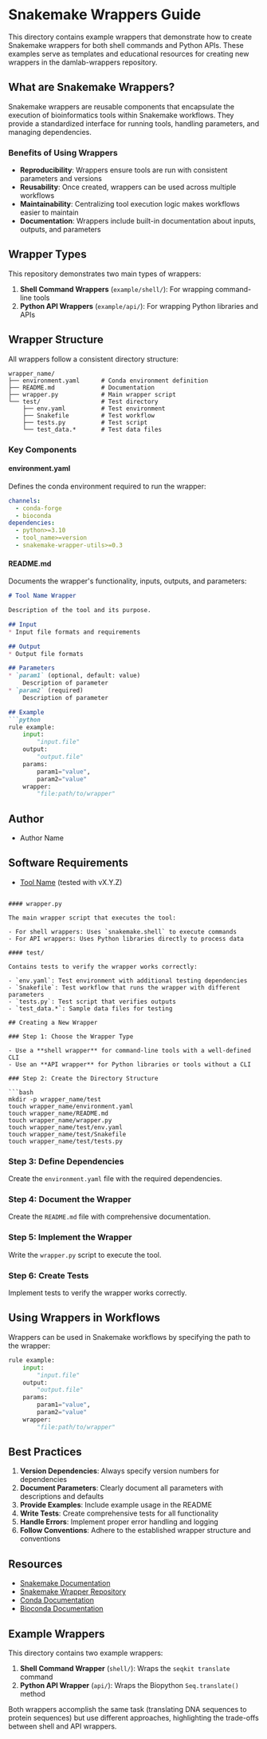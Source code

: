 # Snakemake Wrappers Guide

This directory contains example wrappers that demonstrate how to create Snakemake wrappers for both shell commands and Python APIs. These examples serve as templates and educational resources for creating new wrappers in the damlab-wrappers repository.

## What are Snakemake Wrappers?

Snakemake wrappers are reusable components that encapsulate the execution of bioinformatics tools within Snakemake workflows. They provide a standardized interface for running tools, handling parameters, and managing dependencies.

### Benefits of Using Wrappers

- **Reproducibility**: Wrappers ensure tools are run with consistent parameters and versions
- **Reusability**: Once created, wrappers can be used across multiple workflows
- **Maintainability**: Centralizing tool execution logic makes workflows easier to maintain
- **Documentation**: Wrappers include built-in documentation about inputs, outputs, and parameters

## Wrapper Types

This repository demonstrates two main types of wrappers:

1. **Shell Command Wrappers** (`example/shell/`): For wrapping command-line tools
2. **Python API Wrappers** (`example/api/`): For wrapping Python libraries and APIs

## Wrapper Structure

All wrappers follow a consistent directory structure:

```
wrapper_name/
├── environment.yaml      # Conda environment definition
├── README.md             # Documentation
├── wrapper.py            # Main wrapper script
└── test/                 # Test directory
    ├── env.yaml          # Test environment
    ├── Snakefile         # Test workflow
    ├── tests.py          # Test script
    └── test_data.*       # Test data files
```

### Key Components

#### environment.yaml

Defines the conda environment required to run the wrapper:

```yaml
channels:
  - conda-forge
  - bioconda
dependencies:
  - python>=3.10
  - tool_name>=version
  - snakemake-wrapper-utils>=0.3
```

#### README.md

Documents the wrapper's functionality, inputs, outputs, and parameters:

```markdown
# Tool Name Wrapper

Description of the tool and its purpose.

## Input
* Input file formats and requirements

## Output
* Output file formats

## Parameters
* `param1` (optional, default: value)
    Description of parameter
* `param2` (required)
    Description of parameter

## Example
```python
rule example:
    input:
        "input.file"
    output:
        "output.file"
    params:
        param1="value",
        param2="value"
    wrapper:
        "file:path/to/wrapper"
```

## Author
* Author Name

## Software Requirements
* [Tool Name](https://tool-url) (tested with vX.Y.Z)
```

#### wrapper.py

The main wrapper script that executes the tool:

- For shell wrappers: Uses `snakemake.shell` to execute commands
- For API wrappers: Uses Python libraries directly to process data

#### test/

Contains tests to verify the wrapper works correctly:

- `env.yaml`: Test environment with additional testing dependencies
- `Snakefile`: Test workflow that runs the wrapper with different parameters
- `tests.py`: Test script that verifies outputs
- `test_data.*`: Sample data files for testing

## Creating a New Wrapper

### Step 1: Choose the Wrapper Type

- Use a **shell wrapper** for command-line tools with a well-defined CLI
- Use an **API wrapper** for Python libraries or tools without a CLI

### Step 2: Create the Directory Structure

```bash
mkdir -p wrapper_name/test
touch wrapper_name/environment.yaml
touch wrapper_name/README.md
touch wrapper_name/wrapper.py
touch wrapper_name/test/env.yaml
touch wrapper_name/test/Snakefile
touch wrapper_name/test/tests.py
```

### Step 3: Define Dependencies

Create the `environment.yaml` file with the required dependencies.

### Step 4: Document the Wrapper

Create the `README.md` file with comprehensive documentation.

### Step 5: Implement the Wrapper

Write the `wrapper.py` script to execute the tool.

### Step 6: Create Tests

Implement tests to verify the wrapper works correctly.

## Using Wrappers in Workflows

Wrappers can be used in Snakemake workflows by specifying the path to the wrapper:

```python
rule example:
    input:
        "input.file"
    output:
        "output.file"
    params:
        param1="value",
        param2="value"
    wrapper:
        "file:path/to/wrapper"
```

## Best Practices

1. **Version Dependencies**: Always specify version numbers for dependencies
2. **Document Parameters**: Clearly document all parameters with descriptions and defaults
3. **Provide Examples**: Include example usage in the README
4. **Write Tests**: Create comprehensive tests for all functionality
5. **Handle Errors**: Implement proper error handling and logging
6. **Follow Conventions**: Adhere to the established wrapper structure and conventions

## Resources

- [Snakemake Documentation](https://snakemake.readthedocs.io/)
- [Snakemake Wrapper Repository](https://github.com/snakemake/snakemake-wrappers)
- [Conda Documentation](https://docs.conda.io/)
- [Bioconda Documentation](https://bioconda.github.io/)

## Example Wrappers

This directory contains two example wrappers:

1. **Shell Command Wrapper** (`shell/`): Wraps the `seqkit translate` command
2. **Python API Wrapper** (`api/`): Wraps the Biopython `Seq.translate()` method

Both wrappers accomplish the same task (translating DNA sequences to protein sequences) but use different approaches, highlighting the trade-offs between shell and API wrappers. 
